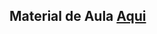 ## Material de Aula <a href="https://sites.google.com/site/proflincolnmachado/sistemas-digitais/material?authuser=0">Aqui</a>


